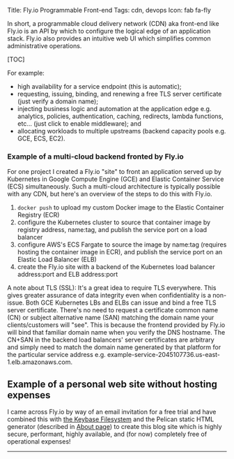 Title: Fly.io Programmable Front-end
Tags: cdn, devops
Icon: fab fa-fly

In short, a programmable cloud delivery network (CDN) aka front-end like Fly.io is an API by which to configure the logical edge of an application stack. Fly.io also provides an intuitive web UI which simplifies common administrative operations.

[TOC]

For example:

* high availability for a service endpoint (this is automatic);
* requesting, issuing, binding, and renewing a free TLS server certificate (just verify a domain name);
* injecting business logic and automation at the application edge e.g. analytics, policies, authentication, caching, redirects, lambda functions, etc... (just click to enable middleware); and
* allocating workloads to multiple upstreams (backend capacity pools e.g. GCE, ECS, EC2).

### Example of a multi-cloud backend fronted by Fly.io

For one project I created a Fly.io "site" to front an application served up by Kubernetes in Google Compute Engine (GCE) and Elastic Container Service (ECS) simultaneously. Such a multi-cloud architecture is typically possible with any CDN, but here's an overview of the steps to do this with Fly.io.

1. `docker push` to upload my custom Docker image to the Elastic Container Registry (ECR)
2. configure the Kubernetes cluster to source that container image by registry address, name:tag, and publish the service port on a load balancer
3. configure AWS's ECS Fargate to source the image by name:tag (requires hosting the container image in ECR), and publish the service port on an Elastic Load Balancer (ELB)
4. create the Fly.io site with a backend of the Kubernetes load balancer address:port and ELB address:port

A note about TLS (SSL): It's a great idea to require TLS everywhere. This gives greater assurance of data integrity even when confidentiality is a non-issue. Both GCE Kubernetes LBs and ELBs can issue and bind a free TLS server certificate. There's no need to request a certificate common name (CN) or subject alternative name (SAN) matching the domain name your clients/customers will "see". This is because the frontend provided by Fly.io will bind that familiar domain name when you verify the DNS hostname. The CN+SAN in the backend load balancers' server certificates are arbitrary and simply need to match the domain name generated by that platform for the particular service address e.g. example-service-2045107736.us-east-1.elb.amazonaws.com.

## Example of a personal web site without hosting expenses

I came across Fly.io by way of an email invitation for a free trial and have combined this with [the Keybase Filesystem]({filename}keybase.md) and the Pelican static HTML generator (described in [About page]({filename}/pages/60-about.md)) to create this blog site which is highly secure, performant, highly available, and (for now) completely free of operational expenses!

---
